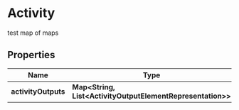 

# Activity

test map of maps

## Properties

| Name | Type | Description | Notes |
|------------ | ------------- | ------------- | -------------|
|**activityOutputs** | **Map&lt;String, List&lt;ActivityOutputElementRepresentation&gt;&gt;** |  |  [optional] |




